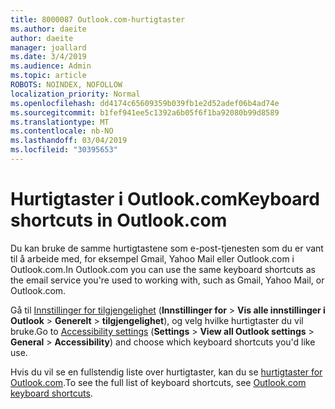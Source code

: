 ```yaml
---
title: 8000087 Outlook.com-hurtigtaster
ms.author: daeite
author: daeite
manager: joallard
ms.date: 3/4/2019
ms.audience: Admin
ms.topic: article
ROBOTS: NOINDEX, NOFOLLOW
localization_priority: Normal
ms.openlocfilehash: dd4174c65609359b039fb1e2d52adef06b4ad74e
ms.sourcegitcommit: b1fef941ee5c1392a6b05f6f1ba92080b99d8589
ms.translationtype: MT
ms.contentlocale: nb-NO
ms.lasthandoff: 03/04/2019
ms.locfileid: "30395653"
---
```

# <a name="keyboard-shortcuts-in-outlookcom"></a><span data-ttu-id="8a559-102">Hurtigtaster i Outlook.com</span><span class="sxs-lookup"><span data-stu-id="8a559-102">Keyboard shortcuts in Outlook.com</span></span>

<span data-ttu-id="8a559-103">Du kan bruke de samme hurtigtastene som e-post-tjenesten som du er vant til å arbeide med, for eksempel Gmail, Yahoo Mail eller Outlook.com i Outlook.com.</span><span class="sxs-lookup"><span data-stu-id="8a559-103">In Outlook.com you can use the same keyboard shortcuts as the email service you're used to working with, such as Gmail, Yahoo Mail, or Outlook.com.</span></span>

<span data-ttu-id="8a559-104">Gå til [Innstillinger for tilgjengelighet](https://go.microsoft.com/fwlink/?linkid=2080840) (**Innstillinger for** > **Vis alle innstillinger i Outlook** > **Generelt** > **tilgjengelighet**), og velg hvilke hurtigtaster du vil bruke.</span><span class="sxs-lookup"><span data-stu-id="8a559-104">Go to [Accessibility settings](https://go.microsoft.com/fwlink/?linkid=2080840) (**Settings** > **View all Outlook settings** > **General** > **Accessibility**) and choose which keyboard shortcuts you'd like use.</span></span>

<span data-ttu-id="8a559-105">Hvis du vil se en fullstendig liste over hurtigtaster, kan du se [hurtigtaster for Outlook.com](https://support.office.com/article/708d907e-4398-4fc6-9a9a-4fc72bccec16).</span><span class="sxs-lookup"><span data-stu-id="8a559-105">To see the full list of keyboard shortcuts, see [Outlook.com keyboard shortcuts](https://support.office.com/article/708d907e-4398-4fc6-9a9a-4fc72bccec16).</span></span>
